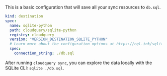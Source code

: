 This is a basic configuration that will save all your sync resources to `db.sql`.

```yaml copy
kind: destination
spec:
  name: sqlite-python
  path: cloudquery/sqlite-python
  registry: cloudquery
  version: "VERSION_DESTINATION_SQLITE_PYTHON"
  # Learn more about the configuration options at https://cql.ink/sqlite-python_destination
  spec:
    connection_string: ./db.sql
```

After running `cloudquery sync`, you can explore the data locally with the SQLite CLI: `sqlite ./db.sql`.
